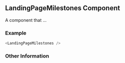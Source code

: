 ## LandingPageMilestones Component
A component that ...

### Example

```js
<LandingPageMilestones />
```


### Other Information
